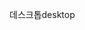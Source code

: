 <span data-ttu-id="112a2-101">데스크톱</span><span class="sxs-lookup"><span data-stu-id="112a2-101">desktop</span></span>
